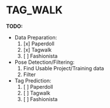 TAG_WALK
========


__TODO:__

* Data Preparation:
    1. [x] Paperdoll
    2. [x] Tagwalk
    3. [ ] Fashionista
* Pose Detection/Filtering:
    1. Find Usable Project/Training data
    2. Filter
*  Tag Prediction:
    1. [ ] Paperdoll
    2. [ ] Tagwalk
    3. [ ] Fashionista

